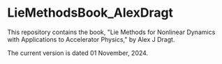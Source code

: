 # LieMethodsBook_AlexDragt
This repository contains the book, "Lie Methods for Nonlinear Dynamics with Applications to Accelerator Physics," by Alex J Dragt.

The current version is dated 01 November, 2024.
